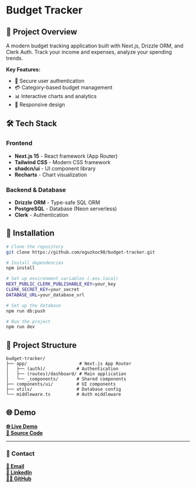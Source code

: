 # Budget Tracker

## 🎯 Project Overview

A modern budget tracking application built with Next.js, Drizzle ORM, and Clerk Auth. Track your income and expenses, analyze your spending trends.

**Key Features:**

- 🔐 Secure user authentication
- 💳 Category-based budget management
- 📊 Interactive charts and analytics
- 📱 Responsive design

## 🛠️ Tech Stack

### Frontend

- **Next.js 15** - React framework (App Router)
- **Tailwind CSS** - Modern CSS framework
- **shadcn/ui** - UI component library
- **Recharts** - Chart visualization

### Backend & Database

- **Drizzle ORM** - Type-safe SQL ORM
- **PostgreSQL** - Database (Neon serverless)
- **Clerk** - Authentication

## 🚀 Installation

```bash
# Clone the repository
git clone https://github.com/oguzkoc98/budget-tracker.git

# Install dependencies
npm install

# Set up environment variables (.env.local)
NEXT_PUBLIC_CLERK_PUBLISHABLE_KEY=your_key
CLERK_SECRET_KEY=your_secret
DATABASE_URL=your_database_url

# Set up the database
npm run db:push

# Run the project
npm run dev
```

## 📁 Project Structure

```
budget-tracker/
├── app/                    # Next.js App Router
│   ├── (auth)/            # Authentication
│   ├── (routes)/dashboard/ # Main application
│   └── _components/       # Shared components
├── components/ui/         # UI components
├── utils/                 # Database config
└── middleware.ts          # Auth middleware
```

## 🌐 Demo

[**🌐 Live Demo**](https://oguzkoc-budget-tracker.vercel.app/)  
[**📂 Source Code**](https://github.com/oguzkoc98/budget-tracker)

---

### 📧 Contact

[**📧 Email**](mailto:oguzkoc98@gmail.com)  
[**💼 LinkedIn**](https://www.linkedin.com/in/oguzkoc98/)  
[**👨‍💻 GitHub**](https://github.com/oguzkoc98)

